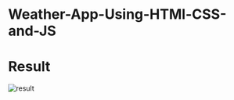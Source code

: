 # Weather-App-Using-HTMl-CSS-and-JS

# Result
![result](https://github.com/user-attachments/assets/56d56e50-90ba-4310-bb0f-4f3d5d873d7a)
